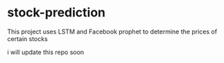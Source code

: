 # stock-prediction
This project uses LSTM and Facebook prophet to determine the prices of certain stocks 

i will update this repo soon
